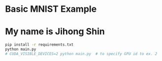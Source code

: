 # Basic MNIST Example
# My name is Jihong Shin

```bash
pip install -r requirements.txt
python main.py
# CUDA_VISIBLE_DEVICES=2 python main.py  # to specify GPU id to ex. 2
```
